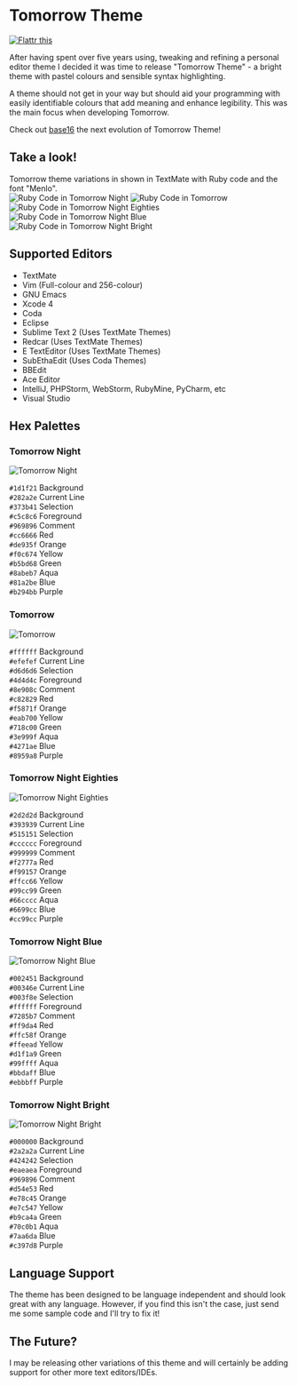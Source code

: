 # Tomorrow Theme

[![Flattr this](http://api.flattr.com/button/flattr-badge-large.png)](http://flattr.com/thing/814991/chriskempsontomorrow-theme-on-GitHub)

After having spent over five years using, tweaking and refining a personal editor theme I decided it was time to release "Tomorrow Theme" - a bright theme with pastel colours and sensible syntax highlighting. 

A theme should not get in your way but should aid your programming with easily identifiable colours that add meaning and enhance legibility. This was the main focus when developing Tomorrow. 

Check out [base16](https://github.com/chriskempson/base16) the next evolution of Tomorrow Theme!

## Take a look!
Tomorrow theme variations in shown in TextMate with Ruby code and the font "Menlo".  
![Ruby Code in Tomorrow Night](https://github.com/ChrisKempson/Tomorrow-Theme/raw/master/Images/Tomorrow-Night.png)
![Ruby Code in Tomorrow](https://github.com/ChrisKempson/Tomorrow-Theme/raw/master/Images/Tomorrow.png)
![Ruby Code in Tomorrow Night Eighties](https://github.com/ChrisKempson/Tomorrow-Theme/raw/master/Images/Tomorrow-Night-Eighties.png)
![Ruby Code in Tomorrow Night Blue](https://github.com/ChrisKempson/Tomorrow-Theme/raw/master/Images/Tomorrow-Night-Blue.png)
![Ruby Code in Tomorrow Night Bright](https://github.com/ChrisKempson/Tomorrow-Theme/raw/master/Images/Tomorrow-Night-Bright.png)

## Supported Editors
* TextMate
* Vim (Full-colour and 256-colour)
* GNU Emacs
* Xcode 4
* Coda
* Eclipse
* Sublime Text 2 (Uses TextMate Themes)
* Redcar (Uses TextMate Themes)
* E TextEditor (Uses TextMate Themes)
* SubEthaEdit (Uses Coda Themes)
* BBEdit
* Ace Editor
* IntelliJ, PHPStorm, WebStorm, RubyMine, PyCharm, etc
* Visual Studio

## Hex Palettes

### Tomorrow Night
![Tomorrow Night](https://github.com/ChrisKempson/Tomorrow-Theme/raw/master/Images/Tomorrow-Night-Palette.png)

`#1d1f21` Background  
`#282a2e` Current Line  
`#373b41` Selection  
`#c5c8c6` Foreground  
`#969896` Comment  
`#cc6666` Red  
`#de935f` Orange  
`#f0c674` Yellow  
`#b5bd68` Green  
`#8abeb7` Aqua  
`#81a2be` Blue  
`#b294bb` Purple  

### Tomorrow
![Tomorrow](https://github.com/ChrisKempson/Tomorrow-Theme/raw/master/Images/Tomorrow-Palette.png)

`#ffffff` Background  
`#efefef` Current Line  
`#d6d6d6` Selection  
`#4d4d4c` Foreground  
`#8e908c` Comment  
`#c82829` Red  
`#f5871f` Orange  
`#eab700` Yellow  
`#718c00` Green  
`#3e999f` Aqua  
`#4271ae` Blue  
`#8959a8` Purple

### Tomorrow Night Eighties
![Tomorrow Night Eighties](https://github.com/ChrisKempson/Tomorrow-Theme/raw/master/Images/Tomorrow-Night-Eighties-Palette.png)

`#2d2d2d` Background  
`#393939` Current Line  
`#515151` Selection  
`#cccccc` Foreground  
`#999999` Comment  
`#f2777a` Red  
`#f99157` Orange  
`#ffcc66` Yellow  
`#99cc99` Green  
`#66cccc` Aqua  
`#6699cc` Blue  
`#cc99cc` Purple

### Tomorrow Night Blue
![Tomorrow Night Blue](https://github.com/ChrisKempson/Tomorrow-Theme/raw/master/Images/Tomorrow-Night-Blue-Palette.png)

`#002451` Background  
`#00346e` Current Line  
`#003f8e` Selection  
`#ffffff` Foreground  
`#7285b7` Comment  
`#ff9da4` Red  
`#ffc58f` Orange  
`#ffeead` Yellow  
`#d1f1a9` Green  
`#99ffff` Aqua  
`#bbdaff` Blue  
`#ebbbff` Purple

### Tomorrow Night Bright
![Tomorrow Night Bright](https://github.com/ChrisKempson/Tomorrow-Theme/raw/master/Images/Tomorrow-Night-Bright-Palette.png)

`#000000` Background  
`#2a2a2a` Current Line  
`#424242` Selection  
`#eaeaea` Foreground  
`#969896` Comment  
`#d54e53` Red  
`#e78c45` Orange  
`#e7c547` Yellow  
`#b9ca4a` Green  
`#70c0b1` Aqua  
`#7aa6da` Blue  
`#c397d8` Purple

## Language Support
The theme has been designed to be language independent and should look great with any language. However, if you find this isn't the case, just send me some sample code and I'll try to fix it!

## The Future?
I may be releasing other variations of this theme and will certainly be adding support for other more text editors/IDEs.

